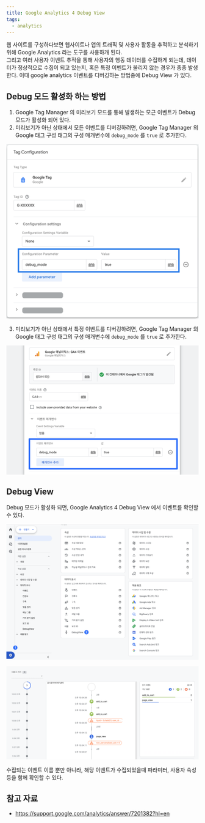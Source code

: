 ```yaml
---
title: Google Analytics 4 Debug View
tags:
  - analytics
---
```


웹 사이트를 구성하다보면 웹사이트나 앱의 트래픽 및 사용자 활동을 추적하고 분석하기위해 Google Analytics 라는 도구를 사용하개 된다.   
그리고 여러 사용자 이벤트 추적을 통해 사용자의 행동 데이터를 수집하게 되는데, 데이터가 정상적으로 수집이 되고 있는지, 혹은 특정 이벤트가 울리지 않는 경우가 종종 발생한다.
이때 google analytics 이벤트를 디버깅하는 방법중에 Debug View 가 있다.

## Debug 모드 활성화 하는 방법

1. Google Tag Manager 의 미리보기 모드를 통해 발생하는 모근 이벤트가 Debug 모드가 활성화 되어 있다. 
2. 미리보기가 아닌 상태에서 모든 이벤트를 디버깅하려면, Google Tag Manager 의 Google 태그 구성 태그의 구성 매개변수에 `debug_mode` 를 `true` 로 추가한다.  

![](../attachments/.google-analytics-4-debug-view_images/GGaStjw10XfVHL15u0tAyWNmnmPu3tqakRNL.png)

3. 미리보기가 아닌 상태에서 특정 이벤트를 디버깅하려면, Google Tag Manager 의 Google 태그 구성 태그의 구성 매개변수에 `debug_mode` 를 `true` 로 추가한다.

![](../attachments/.google-analytics-4-debug-view_images/CleanShot-2024-02-21-at-21.png)


## Debug View
Debug 모드가 활성화 되면, Google Analytics 4 Debug View 에서 이벤트를 확인할 수 있다.

![](../attachments/.google-analytics-4-debug-view_images/CleanShot-2024-02-21-10-08.png)

![](../attachments/.google-analytics-4-debug-view_images/CleanShot-2024-02-21-at-22.png)

수집되는 이벤트 이름 뿐만 아니라, 해당 이벤트가 수집되었을때 파라미터, 사용자 속성 등을 함께 확인할 수 있다.

## 참고 자료
- https://support.google.com/analytics/answer/7201382?hl=en



